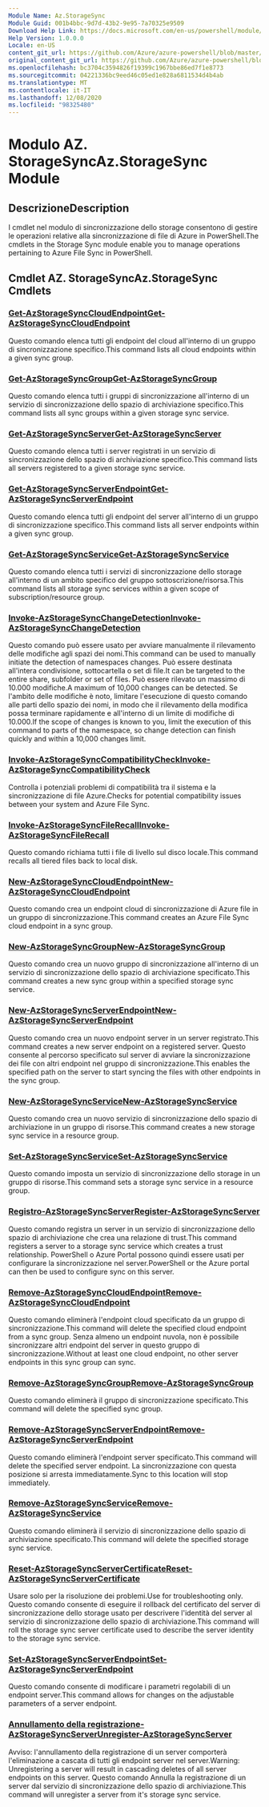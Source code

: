 ```yaml
---
Module Name: Az.StorageSync
Module Guid: 001b4bbc-9d7d-43b2-9e95-7a70325e9509
Download Help Link: https://docs.microsoft.com/en-us/powershell/module/az.storagesync
Help Version: 1.0.0.0
Locale: en-US
content_git_url: https://github.com/Azure/azure-powershell/blob/master/src/StorageSync/StorageSync/help/Az.StorageSync.md
original_content_git_url: https://github.com/Azure/azure-powershell/blob/master/src/StorageSync/StorageSync/help/Az.StorageSync.md
ms.openlocfilehash: bc3704c3594826f19399c1967bbe86ed7f1e8773
ms.sourcegitcommit: 04221336bc9eed46c05ed1e828a6811534d4b4ab
ms.translationtype: MT
ms.contentlocale: it-IT
ms.lasthandoff: 12/08/2020
ms.locfileid: "98325480"
---
```

# <span data-ttu-id="3310e-101">Modulo AZ. StorageSync</span><span class="sxs-lookup"><span data-stu-id="3310e-101">Az.StorageSync Module</span></span>
## <span data-ttu-id="3310e-102">Descrizione</span><span class="sxs-lookup"><span data-stu-id="3310e-102">Description</span></span>
<span data-ttu-id="3310e-103">I cmdlet nel modulo di sincronizzazione dello storage consentono di gestire le operazioni relative alla sincronizzazione di file di Azure in PowerShell.</span><span class="sxs-lookup"><span data-stu-id="3310e-103">The cmdlets in the Storage Sync module enable you to manage operations pertaining to Azure File Sync in PowerShell.</span></span>

## <span data-ttu-id="3310e-104">Cmdlet AZ. StorageSync</span><span class="sxs-lookup"><span data-stu-id="3310e-104">Az.StorageSync Cmdlets</span></span>
### [<span data-ttu-id="3310e-105">Get-AzStorageSyncCloudEndpoint</span><span class="sxs-lookup"><span data-stu-id="3310e-105">Get-AzStorageSyncCloudEndpoint</span></span>](Get-AzStorageSyncCloudEndpoint.md)
<span data-ttu-id="3310e-106">Questo comando elenca tutti gli endpoint del cloud all'interno di un gruppo di sincronizzazione specifico.</span><span class="sxs-lookup"><span data-stu-id="3310e-106">This command lists all cloud endpoints within a given sync group.</span></span>

### [<span data-ttu-id="3310e-107">Get-AzStorageSyncGroup</span><span class="sxs-lookup"><span data-stu-id="3310e-107">Get-AzStorageSyncGroup</span></span>](Get-AzStorageSyncGroup.md)
<span data-ttu-id="3310e-108">Questo comando elenca tutti i gruppi di sincronizzazione all'interno di un servizio di sincronizzazione dello spazio di archiviazione specifico.</span><span class="sxs-lookup"><span data-stu-id="3310e-108">This command lists all sync groups within a given storage sync service.</span></span>

### [<span data-ttu-id="3310e-109">Get-AzStorageSyncServer</span><span class="sxs-lookup"><span data-stu-id="3310e-109">Get-AzStorageSyncServer</span></span>](Get-AzStorageSyncServer.md)
<span data-ttu-id="3310e-110">Questo comando elenca tutti i server registrati in un servizio di sincronizzazione dello spazio di archiviazione specifico.</span><span class="sxs-lookup"><span data-stu-id="3310e-110">This command lists all servers registered to a given storage sync service.</span></span>

### [<span data-ttu-id="3310e-111">Get-AzStorageSyncServerEndpoint</span><span class="sxs-lookup"><span data-stu-id="3310e-111">Get-AzStorageSyncServerEndpoint</span></span>](Get-AzStorageSyncServerEndpoint.md)
<span data-ttu-id="3310e-112">Questo comando elenca tutti gli endpoint del server all'interno di un gruppo di sincronizzazione specifico.</span><span class="sxs-lookup"><span data-stu-id="3310e-112">This command lists all server endpoints within a given sync group.</span></span>

### [<span data-ttu-id="3310e-113">Get-AzStorageSyncService</span><span class="sxs-lookup"><span data-stu-id="3310e-113">Get-AzStorageSyncService</span></span>](Get-AzStorageSyncService.md)
<span data-ttu-id="3310e-114">Questo comando elenca tutti i servizi di sincronizzazione dello storage all'interno di un ambito specifico del gruppo sottoscrizione/risorsa.</span><span class="sxs-lookup"><span data-stu-id="3310e-114">This command lists all storage sync services within a given scope of subscription/resource group.</span></span>

### [<span data-ttu-id="3310e-115">Invoke-AzStorageSyncChangeDetection</span><span class="sxs-lookup"><span data-stu-id="3310e-115">Invoke-AzStorageSyncChangeDetection</span></span>](Invoke-AzStorageSyncChangeDetection.md)
<span data-ttu-id="3310e-116">Questo comando può essere usato per avviare manualmente il rilevamento delle modifiche agli spazi dei nomi.</span><span class="sxs-lookup"><span data-stu-id="3310e-116">This command can be used to manually initiate the detection of namespaces changes.</span></span> <span data-ttu-id="3310e-117">Può essere destinata all'intera condivisione, sottocartella o set di file.</span><span class="sxs-lookup"><span data-stu-id="3310e-117">It can be targeted to the entire share, subfolder or set of files.</span></span> <span data-ttu-id="3310e-118">Può essere rilevato un massimo di 10.000 modifiche.</span><span class="sxs-lookup"><span data-stu-id="3310e-118">A maximum of 10,000 changes can be detected.</span></span> <span data-ttu-id="3310e-119">Se l'ambito delle modifiche è noto, limitare l'esecuzione di questo comando alle parti dello spazio dei nomi, in modo che il rilevamento della modifica possa terminare rapidamente e all'interno di un limite di modifiche di 10.000.</span><span class="sxs-lookup"><span data-stu-id="3310e-119">If the scope of changes is known to you, limit the execution of this command to parts of the namespace, so change detection can finish quickly and within a 10,000 changes limit.</span></span>

### [<span data-ttu-id="3310e-120">Invoke-AzStorageSyncCompatibilityCheck</span><span class="sxs-lookup"><span data-stu-id="3310e-120">Invoke-AzStorageSyncCompatibilityCheck</span></span>](Invoke-AzStorageSyncCompatibilityCheck.md)
<span data-ttu-id="3310e-121">Controlla i potenziali problemi di compatibilità tra il sistema e la sincronizzazione di file Azure.</span><span class="sxs-lookup"><span data-stu-id="3310e-121">Checks for potential compatibility issues between your system and Azure File Sync.</span></span>

### [<span data-ttu-id="3310e-122">Invoke-AzStorageSyncFileRecall</span><span class="sxs-lookup"><span data-stu-id="3310e-122">Invoke-AzStorageSyncFileRecall</span></span>](Invoke-AzStorageSyncFileRecall.md)
<span data-ttu-id="3310e-123">Questo comando richiama tutti i file di livello sul disco locale.</span><span class="sxs-lookup"><span data-stu-id="3310e-123">This command recalls all tiered files back to local disk.</span></span>

### [<span data-ttu-id="3310e-124">New-AzStorageSyncCloudEndpoint</span><span class="sxs-lookup"><span data-stu-id="3310e-124">New-AzStorageSyncCloudEndpoint</span></span>](New-AzStorageSyncCloudEndpoint.md)
<span data-ttu-id="3310e-125">Questo comando crea un endpoint cloud di sincronizzazione di Azure file in un gruppo di sincronizzazione.</span><span class="sxs-lookup"><span data-stu-id="3310e-125">This command creates an Azure File Sync cloud endpoint in a sync group.</span></span>

### [<span data-ttu-id="3310e-126">New-AzStorageSyncGroup</span><span class="sxs-lookup"><span data-stu-id="3310e-126">New-AzStorageSyncGroup</span></span>](New-AzStorageSyncGroup.md)
<span data-ttu-id="3310e-127">Questo comando crea un nuovo gruppo di sincronizzazione all'interno di un servizio di sincronizzazione dello spazio di archiviazione specificato.</span><span class="sxs-lookup"><span data-stu-id="3310e-127">This command creates a new sync group within a specified storage sync service.</span></span>

### [<span data-ttu-id="3310e-128">New-AzStorageSyncServerEndpoint</span><span class="sxs-lookup"><span data-stu-id="3310e-128">New-AzStorageSyncServerEndpoint</span></span>](New-AzStorageSyncServerEndpoint.md)
<span data-ttu-id="3310e-129">Questo comando crea un nuovo endpoint server in un server registrato.</span><span class="sxs-lookup"><span data-stu-id="3310e-129">This command creates a new server endpoint on a registered server.</span></span> <span data-ttu-id="3310e-130">Questo consente al percorso specificato sul server di avviare la sincronizzazione dei file con altri endpoint nel gruppo di sincronizzazione.</span><span class="sxs-lookup"><span data-stu-id="3310e-130">This enables the specified path on the server to start syncing the files with other endpoints in the sync group.</span></span>

### [<span data-ttu-id="3310e-131">New-AzStorageSyncService</span><span class="sxs-lookup"><span data-stu-id="3310e-131">New-AzStorageSyncService</span></span>](New-AzStorageSyncService.md)
<span data-ttu-id="3310e-132">Questo comando crea un nuovo servizio di sincronizzazione dello spazio di archiviazione in un gruppo di risorse.</span><span class="sxs-lookup"><span data-stu-id="3310e-132">This command creates a new storage sync service in a resource group.</span></span>

### [<span data-ttu-id="3310e-133">Set-AzStorageSyncService</span><span class="sxs-lookup"><span data-stu-id="3310e-133">Set-AzStorageSyncService</span></span>](New-AzStorageSyncService.md)
<span data-ttu-id="3310e-134">Questo comando imposta un servizio di sincronizzazione dello storage in un gruppo di risorse.</span><span class="sxs-lookup"><span data-stu-id="3310e-134">This command sets a storage sync service in a resource group.</span></span>

### [<span data-ttu-id="3310e-135">Registro-AzStorageSyncServer</span><span class="sxs-lookup"><span data-stu-id="3310e-135">Register-AzStorageSyncServer</span></span>](Register-AzStorageSyncServer.md)
<span data-ttu-id="3310e-136">Questo comando registra un server in un servizio di sincronizzazione dello spazio di archiviazione che crea una relazione di trust.</span><span class="sxs-lookup"><span data-stu-id="3310e-136">This command registers a server to a storage sync service which creates a trust relationship.</span></span> <span data-ttu-id="3310e-137">PowerShell o Azure Portal possono quindi essere usati per configurare la sincronizzazione nel server.</span><span class="sxs-lookup"><span data-stu-id="3310e-137">PowerShell or the Azure portal can then be used to configure sync on this server.</span></span>

### [<span data-ttu-id="3310e-138">Remove-AzStorageSyncCloudEndpoint</span><span class="sxs-lookup"><span data-stu-id="3310e-138">Remove-AzStorageSyncCloudEndpoint</span></span>](Remove-AzStorageSyncCloudEndpoint.md)
<span data-ttu-id="3310e-139">Questo comando eliminerà l'endpoint cloud specificato da un gruppo di sincronizzazione.</span><span class="sxs-lookup"><span data-stu-id="3310e-139">This command will delete the specified cloud endpoint from a sync group.</span></span> <span data-ttu-id="3310e-140">Senza almeno un endpoint nuvola, non è possibile sincronizzare altri endpoint del server in questo gruppo di sincronizzazione.</span><span class="sxs-lookup"><span data-stu-id="3310e-140">Without at least one cloud endpoint, no other server endpoints in this sync group can sync.</span></span>

### [<span data-ttu-id="3310e-141">Remove-AzStorageSyncGroup</span><span class="sxs-lookup"><span data-stu-id="3310e-141">Remove-AzStorageSyncGroup</span></span>](Remove-AzStorageSyncGroup.md)
<span data-ttu-id="3310e-142">Questo comando eliminerà il gruppo di sincronizzazione specificato.</span><span class="sxs-lookup"><span data-stu-id="3310e-142">This command will delete the specified sync group.</span></span>

### [<span data-ttu-id="3310e-143">Remove-AzStorageSyncServerEndpoint</span><span class="sxs-lookup"><span data-stu-id="3310e-143">Remove-AzStorageSyncServerEndpoint</span></span>](Remove-AzStorageSyncServerEndpoint.md)
<span data-ttu-id="3310e-144">Questo comando eliminerà l'endpoint server specificato.</span><span class="sxs-lookup"><span data-stu-id="3310e-144">This command will delete the specified server endpoint.</span></span> <span data-ttu-id="3310e-145">La sincronizzazione con questa posizione si arresta immediatamente.</span><span class="sxs-lookup"><span data-stu-id="3310e-145">Sync to this location will stop immediately.</span></span>

### [<span data-ttu-id="3310e-146">Remove-AzStorageSyncService</span><span class="sxs-lookup"><span data-stu-id="3310e-146">Remove-AzStorageSyncService</span></span>](Remove-AzStorageSyncService.md)
<span data-ttu-id="3310e-147">Questo comando eliminerà il servizio di sincronizzazione dello spazio di archiviazione specificato.</span><span class="sxs-lookup"><span data-stu-id="3310e-147">This command will delete the specified storage sync service.</span></span>

### [<span data-ttu-id="3310e-148">Reset-AzStorageSyncServerCertificate</span><span class="sxs-lookup"><span data-stu-id="3310e-148">Reset-AzStorageSyncServerCertificate</span></span>](Reset-AzStorageSyncServerCertificate.md)
<span data-ttu-id="3310e-149">Usare solo per la risoluzione dei problemi.</span><span class="sxs-lookup"><span data-stu-id="3310e-149">Use for troubleshooting only.</span></span> <span data-ttu-id="3310e-150">Questo comando consente di eseguire il rollback del certificato del server di sincronizzazione dello storage usato per descrivere l'identità del server al servizio di sincronizzazione dello spazio di archiviazione.</span><span class="sxs-lookup"><span data-stu-id="3310e-150">This command will roll the storage sync server certificate used to describe the server identity to the storage sync service.</span></span>

### [<span data-ttu-id="3310e-151">Set-AzStorageSyncServerEndpoint</span><span class="sxs-lookup"><span data-stu-id="3310e-151">Set-AzStorageSyncServerEndpoint</span></span>](Set-AzStorageSyncServerEndpoint.md)
<span data-ttu-id="3310e-152">Questo comando consente di modificare i parametri regolabili di un endpoint server.</span><span class="sxs-lookup"><span data-stu-id="3310e-152">This command allows for changes on the adjustable parameters of a server endpoint.</span></span>

### [<span data-ttu-id="3310e-153">Annullamento della registrazione-AzStorageSyncServer</span><span class="sxs-lookup"><span data-stu-id="3310e-153">Unregister-AzStorageSyncServer</span></span>](Unregister-AzStorageSyncServer.md)
<span data-ttu-id="3310e-154">Avviso: l'annullamento della registrazione di un server comporterà l'eliminazione a cascata di tutti gli endpoint server nel server.</span><span class="sxs-lookup"><span data-stu-id="3310e-154">Warning: Unregistering a server will result in cascading deletes of all server endpoints on this server.</span></span> <span data-ttu-id="3310e-155">Questo comando Annulla la registrazione di un server dal servizio di sincronizzazione dello spazio di archiviazione.</span><span class="sxs-lookup"><span data-stu-id="3310e-155">This command will unregister a server from it's storage sync service.</span></span>

